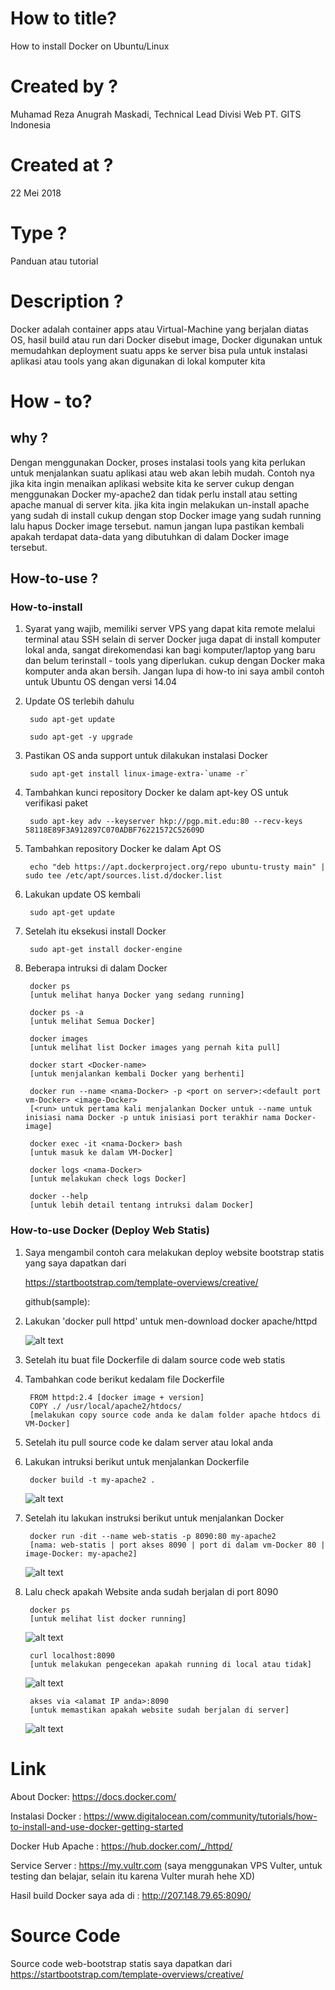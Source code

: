 # How to title?

How to install Docker on Ubuntu/Linux

# Created by ?

Muhamad Reza Anugrah Maskadi, Technical Lead Divisi Web
PT. GITS Indonesia

# Created at ?

22 Mei 2018

# Type ? 

Panduan atau tutorial

# Description ?

Docker adalah container apps atau Virtual-Machine yang berjalan diatas OS, hasil build atau run dari Docker disebut image, Docker digunakan untuk memudahkan deployment suatu apps ke server bisa pula untuk instalasi aplikasi atau tools yang akan digunakan di lokal komputer kita

# How - to?
## why ?

Dengan menggunakan Docker, proses instalasi tools yang kita perlukan untuk menjalankan suatu aplikasi atau web akan lebih mudah. Contoh nya jika kita ingin menaikan aplikasi website kita ke server cukup dengan menggunakan Docker my-apache2 dan tidak perlu install atau setting apache manual di server kita. jika kita ingin melakukan un-install apache yang sudah di install cukup dengan stop Docker image yang sudah running lalu hapus Docker image tersebut. namun jangan lupa pastikan kembali apakah terdapat data-data yang dibutuhkan di dalam Docker image tersebut.

## How-to-use ?

### How-to-install
1. Syarat yang wajib, memiliki server VPS yang dapat kita remote melalui terminal atau SSH selain di server Docker juga dapat di install komputer lokal anda, sangat direkomendasi kan bagi komputer/laptop yang baru dan belum terinstall - tools yang diperlukan. cukup dengan Docker maka komputer anda akan bersih. Jangan lupa di how-to ini saya ambil contoh untuk Ubuntu OS dengan versi 14.04

2. Update OS terlebih dahulu

        sudo apt-get update

        sudo apt-get -y upgrade

3. Pastikan OS anda support untuk dilakukan instalasi Docker

        sudo apt-get install linux-image-extra-`uname -r`

4. Tambahkan kunci repository Docker ke dalam apt-key OS untuk verifikasi paket

        sudo apt-key adv --keyserver hkp://pgp.mit.edu:80 --recv-keys 58118E89F3A912897C070ADBF76221572C52609D
        
5. Tambahkan repository Docker ke dalam Apt OS

        echo "deb https://apt.dockerproject.org/repo ubuntu-trusty main" | sudo tee /etc/apt/sources.list.d/docker.list

6. Lakukan update OS kembali

        sudo apt-get update

7. Setelah itu eksekusi install Docker

        sudo apt-get install docker-engine

8. Beberapa intruksi di dalam Docker

        docker ps 
        [untuk melihat hanya Docker yang sedang running]

        docker ps -a 
        [untuk melihat Semua Docker]

        docker images 
        [untuk melihat list Docker images yang pernah kita pull]

        docker start <Docker-name> 
        [untuk menjalankan kembali Docker yang berhenti]

        docker run --name <nama-Docker> -p <port on server>:<default port vm-Docker> <image-Docker>
        [<run> untuk pertama kali menjalankan Docker untuk --name untuk inisiasi nama Docker -p untuk inisiasi port terakhir nama Docker-image]

        docker exec -it <nama-Docker> bash 
        [untuk masuk ke dalam VM-Docker]

        docker logs <nama-Docker> 
        [untuk melakukan check logs Docker]

        docker --help 
        [untuk lebih detail tentang intruksi dalam Docker]

### How-to-use Docker (Deploy Web Statis)

1. Saya mengambil contoh cara melakukan deploy website bootstrap statis yang saya dapatkan dari
    
    https://startbootstrap.com/template-overviews/creative/

    github(sample): 

2. Lakukan 'docker pull httpd' untuk men-download docker apache/httpd

    ![alt text](http://res.cloudinary.com/rezamaskadi/image/upload/v1526946040/Docker-how-to-1.png)

3. Setelah itu buat file Dockerfile di dalam source code web statis

4. Tambahkan code berikut kedalam file Dockerfile
    
        FROM httpd:2.4 [docker image + version]
        COPY ./ /usr/local/apache2/htdocs/
        [melakukan copy source code anda ke dalam folder apache htdocs di VM-Docker]

5. Setelah itu pull source code ke dalam server atau lokal anda

6. Lakukan intruksi berikut untuk menjalankan Dockerfile
        
        docker build -t my-apache2 .
        
    ![alt text](http://res.cloudinary.com/rezamaskadi/image/upload/v1526946039/Docker-how-to-2.png)
        
7. Setelah itu lakukan instruksi berikut untuk menjalankan Docker

        docker run -dit --name web-statis -p 8090:80 my-apache2
        [nama: web-statis | port akses 8090 | port di dalam vm-Docker 80 | image-Docker: my-apache2]
    
    ![alt text](http://res.cloudinary.com/rezamaskadi/image/upload/v1526946039/Docker-how-to-3.png)

8. Lalu check apakah Website anda sudah berjalan di port 8090
        
        docker ps 
        [untuk melihat list docker running]
    
    ![alt text](http://res.cloudinary.com/rezamaskadi/image/upload/v1526946039/Docker-how-to-4.png)

        curl localhost:8090
        [untuk melakukan pengecekan apakah running di local atau tidak]
    
    ![alt text](http://res.cloudinary.com/rezamaskadi/image/upload/v1526946040/Docker-how-to5.png)

        akses via <alamat IP anda>:8090
        [untuk memastikan apakah website sudah berjalan di server]
    
    ![alt text](http://res.cloudinary.com/rezamaskadi/image/upload/v1526946040/Docker-how-to-6.png)

# Link
About Docker: 
https://docs.docker.com/

Instalasi Docker :
https://www.digitalocean.com/community/tutorials/how-to-install-and-use-docker-getting-started

Docker Hub Apache : 
https://hub.docker.com/_/httpd/

Service Server : https://my.vultr.com
(saya menggunakan VPS Vulter, untuk testing dan belajar, selain itu karena Vulter murah hehe XD)

Hasil build Docker saya ada di :
http://207.148.79.65:8090/

# Source Code
Source code web-bootstrap statis saya dapatkan dari
https://startbootstrap.com/template-overviews/creative/
